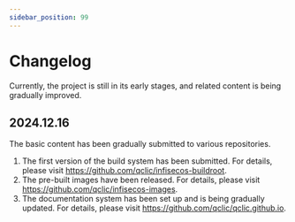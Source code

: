 ```yaml
---
sidebar_position: 99
---
```


# Changelog

Currently, the project is still in its early stages, and related content is being gradually improved.

## 2024.12.16

The basic content has been gradually submitted to various repositories.
1. The first version of the build system has been submitted. For details, please visit https://github.com/qclic/infisecos-buildroot.
2. The pre-built images have been released. For details, please visit https://github.com/qclic/infisecos-images.
3. The documentation system has been set up and is being gradually updated. For details, please visit https://github.com/qclic/qclic.github.io.


